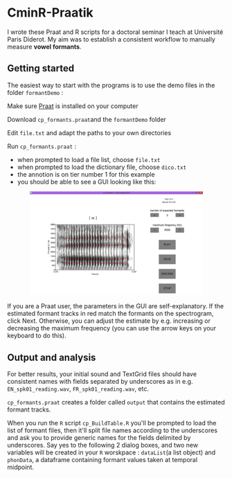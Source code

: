 # CminR-Praatik
I wrote these Praat and R scripts for a doctoral seminar I teach at Université Paris Diderot. My aim was to establish a consistent workflow to manually measure **vowel formants**.
## Getting started
The easiest way to start with the programs is to use the demo files in the folder `formantDemo` :

Make sure [Praat](http://www.fon.hum.uva.nl/praat/) is installed on your computer

Download `cp_formants.praat`and the `formantDemo` folder

Edit `file.txt` and adapt the paths to your own directories

Run `cp_formants.praat` :
* when prompted to load a file list, choose `file.txt`
* when prompted to load the dictionary file, choose `dico.txt`
* the annotion is on tier number 1 for this example
* you should be able to see a GUI looking like this:

<p align="center">
<img src="https://github.com/emmanuelferragne/CminR-Praatik/blob/master/cpFormants.png" width="400"/>
</p>

If you are a Praat user, the parameters in the GUI are self-explanatory. If the estimated formant tracks in red match the formants on the spectrogram, click Next. Otherwise, you can adjust the estimate by e.g. increasing or decreasing the maximum frequency (you can use the arrow keys on your keyboard to do this). 

## Output and analysis

For better results, your initial sound and TextGrid files should have consistent names with fields separated by underscores as in e.g. `EN_spk01_reading.wav`, `FR_spk01_reading.wav`, etc.

`cp_formants.praat` creates a folder called `output` that contains the estimated formant tracks. 

When you run the `R` script `cp_BuildTable.R` you'll be prompted to load the list of formant files, then it'll split file names according to the underscores and ask you to provide generic names for the fields delimited by underscores. Say yes to the following 2 dialog boxes, and two new variables will be created in your `R` worskpace : `dataList`(a list object) and `phonData`, a dataframe containing formant values taken at temporal midpoint. 
